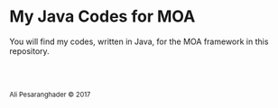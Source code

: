 # My Java Codes for MOA
You will find my codes, written in Java, for the MOA framework in this repository.

<br/>
<br/>

<sub>Ali Pesaranghader © 2017</sub>
